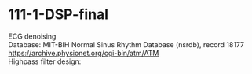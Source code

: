 # 111-1-DSP-final
ECG denoising  
Database: MIT-BIH Normal Sinus Rhythm Database (nsrdb), record 18177  
https://archive.physionet.org/cgi-bin/atm/ATM  
Highpass filter design:  

